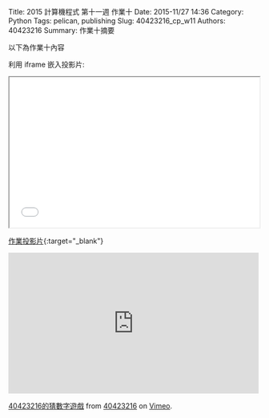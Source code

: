 Title: 2015 計算機程式 第十一週 作業十
Date: 2015-11/27 14:36
Category: Python
Tags: pelican, publishing
Slug: 40423216_cp_w11
Authors: 40423216
Summary: 作業十摘要

以下為作業十內容

利用 iframe 嵌入投影片:

<iframe src="40423216_cp_w11_p.html" width="500" height="300"></iframe>

[作業投影片](40423216_cp_w11_p.html){:target="_blank"}

<iframe src="https://player.vimeo.com/video/150517321" width="500" height="281" frameborder="0" webkitallowfullscreen mozallowfullscreen allowfullscreen></iframe> <p><a href="https://vimeo.com/150517321">40423216的猜數字遊戲</a> from <a href="https://vimeo.com/user46241007">40423216</a> on <a href="https://vimeo.com">Vimeo</a>.</p>